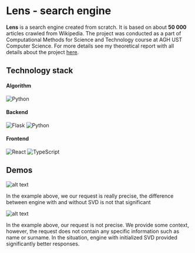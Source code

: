# Lens - search engine

<b>Lens</b> is a search engine created from scratch. It is based on about <b>50 000</b> articles crawled from Wikipedia. The project was conducted as a part of Computational Methods for Science and Technology course at AGH UST Computer Science. For more details see my theoretical report with all details about the project <a href="https://github.com/mateuszlampert/Search-Engine/blob/master/report.md">here</a>.

## Technology stack

#### Algorithm
![Python](https://img.shields.io/badge/python-3670A0?style=for-the-badge&logo=python&logoColor=ffdd54)

#### Backend
![Flask](https://img.shields.io/badge/flask-%23000.svg?style=for-the-badge&logo=flask&logoColor=white)
![Python](https://img.shields.io/badge/python-3670A0?style=for-the-badge&logo=python&logoColor=ffdd54)

#### Frontend
![React](https://img.shields.io/badge/react-%2320232a.svg?style=for-the-badge&logo=react&logoColor=%2361DAFB)
![TypeScript](https://img.shields.io/badge/typescript-%23007ACC.svg?style=for-the-badge&logo=typescript&logoColor=white)


## Demos

![alt text](potter.gif)

In the example above, we our request is really precise, the difference between engine with and without SVD is not that significant

![alt text](tennis.gif)

In the example above, our request is not precise. We provide some context, however, the request does not contain any specific information such as name or surname. In the situation, engine with initialized SVD provided significantly better responses.